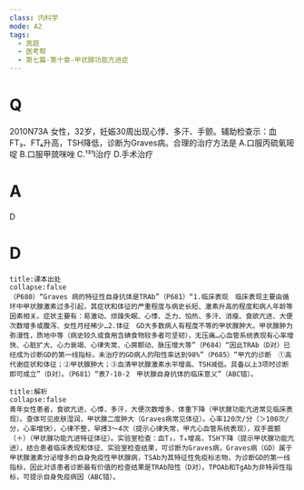 ```yaml
---
class: 内科学
mode: A2
tags:
  - 真题
  - 医考帮
  - 第七篇-第十章-甲状腺功能亢进症
---
```


# Q
2010N73A 女性，32岁，妊娠30周出现心悸、多汗、手颤。辅助检查示：血FT₃、FT₄升高，TSH降低，诊断为Graves病。合理的治疗方法是
A.口服丙硫氧嘧啶
B.口服甲巯咪唑
C.¹³¹I治疗
D.手术治疗

# A
D
# D
```ad-note
title:课本出处
collapse:false
（P680）“Graves 病的特征性自身抗体是TRAb”（P681）“1.临床表现　临床表现主要由循环中甲状腺激素过多引起，其症状和体征的严重程度与病史长短、激素升高的程度和病人年龄等因素相关。症状主要有：易激动、烦躁失眠、心悸、乏力、怕热、多汗、消瘦、食欲亢进、大便次数增多或腹泻、女性月经稀少…2.体征　GD大多数病人有程度不等的甲状腺肿大。甲状腺肿为弥漫性，质地中等（病史较久或食用含碘食物较多者可坚韧），无压痛…心血管系统表现有心率增快、心脏扩大、心力衰竭、心律失常、心房颤动、脉压增大等”（P684）“因此TRAb（D对）已经成为诊断GD的第一线指标，未治疗的GD病人的阳性率达到98%”（P685）“甲亢的诊断　①高代谢症状和体征；②甲状腺肿大；③血清甲状腺激素水平增高、TSH减低。具备以上3项时诊断即可成立”（D对）。（P681）“表7-10-2　甲状腺自身抗体的临床意义”（ABC错）。
```

```ad-summary
title:解析
collapse:false
青年女性患者，食欲亢进，心悸，多汗，大便次数增多，体重下降（甲状腺功能亢进常见临床表现）。查体可见皮肤湿润，甲状腺二度肿大（Graves病常见体征）。心率120次/分（＞100次/分，心率增快），心律不整，早搏3～4次（提示心律失常，甲亢心血管系统表现），双手震颤（＋）（甲状腺功能亢进特征体征）。实验室检查：血T₃，T₄增高，TSH下降（提示甲状腺功能亢进），结合患者临床表现和体征、实验室检查结果，可诊断为Graves病，Graves病（GD）属于甲状腺激素分泌增多的自身免疫性甲状腺病，TSAb为其特征性免疫标志物，为诊断GD的第一线指标，因此对该患者诊断最有价值的检查结果是TRAb阳性（D对）。TPOAb和TgAb为非特异性指标，可提示自身免疫病因（ABC错）。
```

